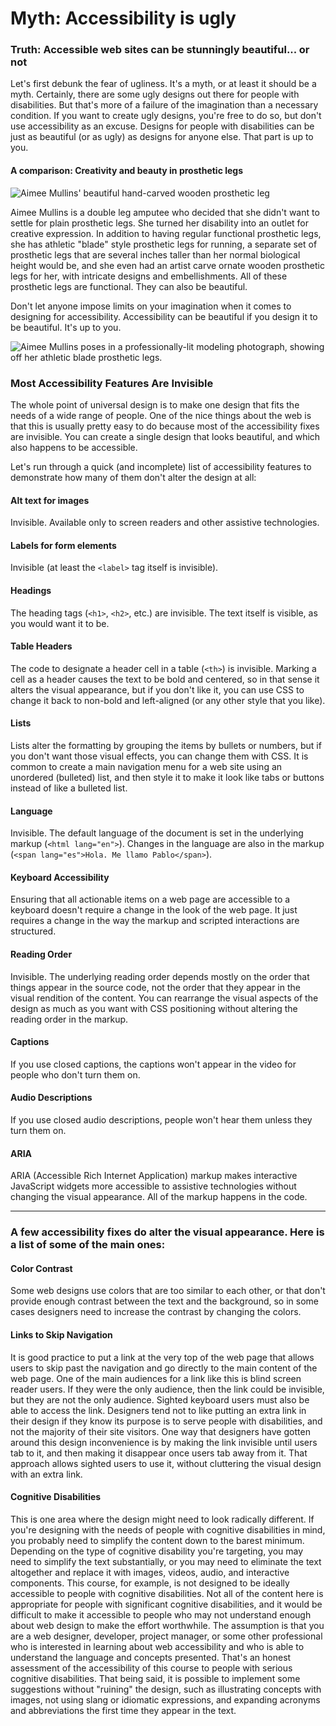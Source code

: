 # Myth: Accessibility is ugly

### Truth: Accessible web sites can be stunningly beautiful... or not

Let's first debunk the fear of ugliness. It's a myth, or at least it should be a myth. Certainly, there are some ugly designs out there for people with disabilities. But that's more of a failure of the imagination than a necessary condition. If you want to create ugly designs, you're free to do so, but don't use accessibility as an excuse. Designs for people with disabilities can be just as beautiful (or as ugly) as designs for anyone else. That part is up to you.

#### A comparison: Creativity and beauty in prosthetic legs

<img src="https://dequeuniversity.com/assets/images/module-fundamentals/aimee-mullins-leg.png" alt="Aimee Mullins&#x27; beautiful hand-carved wooden prosthetic leg" data-size="original">

Aimee Mullins is a double leg amputee who decided that she didn't want to settle for plain prosthetic legs. She turned her disability into an outlet for creative expression. In addition to having regular functional prosthetic legs, she has athletic "blade" style prosthetic legs for running, a separate set of prosthetic legs that are several inches taller than her normal biological height would be, and she even had an artist carve ornate wooden prosthetic legs for her, with intricate designs and embellishments. All of these prosthetic legs are functional. They can also be beautiful.

Don't let anyone impose limits on your imagination when it comes to designing for accessibility. Accessibility can be beautiful if you design it to be beautiful. It's up to you.

![Aimee Mullins poses in a professionally-lit modeling photograph, showing off her athletic blade prosthetic legs.](https://media.dequeuniversity.com/courses/generic/cpacc/1.0/en/images/aimee-athletic.png)

### Most Accessibility Features Are Invisible

The whole point of universal design is to make one design that fits the needs of a wide range of people. One of the nice things about the web is that this is usually pretty easy to do because most of the accessibility fixes are invisible. You can create a single design that looks beautiful, and which also happens to be accessible.&#x20;

Let's run through a quick (and incomplete) list of accessibility features to demonstrate how many of them don't alter the design at all:

#### Alt text for images

Invisible. Available only to screen readers and other assistive technologies.

#### Labels for form elements

Invisible (at least the `<label>` tag itself is invisible).

#### Headings

The heading tags (`<h1>`, `<h2>`, etc.) are invisible. The text itself is visible, as you would want it to be.

#### Table Headers

The code to designate a header cell in a table (`<th>`) is invisible. Marking a cell as a header causes the text to be bold and centered, so in that sense it alters the visual appearance, but if you don't like it, you can use CSS to change it back to non-bold and left-aligned (or any other style that you like).

#### Lists

Lists alter the formatting by grouping the items by bullets or numbers, but if you don't want those visual effects, you can change them with CSS. It is common to create a main navigation menu for a web site using an unordered (bulleted) list, and then style it to make it look like tabs or buttons instead of like a bulleted list.

#### Language

Invisible. The default language of the document is set in the underlying markup (`<html lang="en">`). Changes in the language are also in the markup (`<span lang="es">Hola. Me llamo Pablo</span>`).

#### Keyboard Accessibility

Ensuring that all actionable items on a web page are accessible to a keyboard doesn't require a change in the look of the web page. It just requires a change in the way the markup and scripted interactions are structured.

#### Reading Order

Invisible. The underlying reading order depends mostly on the order that things appear in the source code, not the order that they appear in the visual rendition of the content. You can rearrange the visual aspects of the design as much as you want with CSS positioning without altering the reading order in the markup.

#### Captions

If you use closed captions, the captions won't appear in the video for people who don't turn them on.

#### Audio Descriptions

If you use closed audio descriptions, people won't hear them unless they turn them on.

#### ARIA

ARIA (Accessible Rich Internet Application) markup makes interactive JavaScript widgets more accessible to assistive technologies without changing the visual appearance. All of the markup happens in the code.

***

### A few accessibility fixes do alter the visual appearance. Here is a list of some of the main ones:

#### Color Contrast

Some web designs use colors that are too similar to each other, or that don't provide enough contrast between the text and the background, so in some cases designers need to increase the contrast by changing the colors.

#### Links to Skip Navigation

It is good practice to put a link at the very top of the web page that allows users to skip past the navigation and go directly to the main content of the web page. One of the main audiences for a link like this is blind screen reader users. If they were the only audience, then the link could be invisible, but they are not the only audience. Sighted keyboard users must also be able to access the link. Designers tend not to like putting an extra link in their design if they know its purpose is to serve people with disabilities, and not the majority of their site visitors. One way that designers have gotten around this design inconvenience is by making the link invisible until users tab to it, and then making it disappear once users tab away from it. That approach allows sighted users to use it, without cluttering the visual design with an extra link.

#### Cognitive Disabilities

This is one area where the design might need to look radically different. If you're designing with the needs of people with cognitive disabilities in mind, you probably need to simplify the content down to the barest minimum. Depending on the type of cognitive disability you're targeting, you may need to simplify the text substantially, or you may need to eliminate the text altogether and replace it with images, videos, audio, and interactive components. This course, for example, is not designed to be ideally accessible to people with cognitive disabilities. Not all of the content here is appropriate for people with significant cognitive disabilities, and it would be difficult to make it accessible to people who may not understand enough about web design to make the effort worthwhile. The assumption is that you are a web designer, developer, project manager, or some other professional who is interested in learning about web accessibility and who is able to understand the language and concepts presented. That's an honest assessment of the accessibility of this course to people with serious cognitive disabilities. That being said, it is possible to implement some suggestions without "ruining" the design, such as illustrating concepts with images, not using slang or idiomatic expressions, and expanding acronyms and abbreviations the first time they appear in the text.
